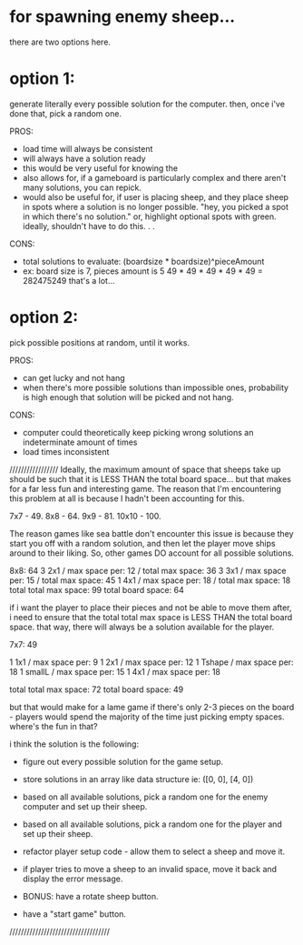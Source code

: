 # for spawning enemy sheep...

there are two options here.

# option 1:  
generate literally every possible solution for the computer.
then, once i've done that, pick a random one.

PROS:  
* load time will always be consistent
* will always have a solution ready
* this would be very useful for knowing the
* also allows for, if a gameboard is particularly complex and there aren't many solutions,
you can repick.  
* would also be useful for, if user is placing sheep, and they place sheep
in spots where a solution is no longer possible.
"hey, you picked a spot in which there's no solution."
or, highlight optional spots with green.
ideally, shouldn't have to do this. . .


CONS:
* total solutions to evaluate:   (boardsize * boardsize)^pieceAmount
* ex: board size is 7, pieces amount is 5
49 * 49 * 49 * 49 * 49
= 282475249
that's a lot...

# option 2:  
pick possible positions at random, until it works.

PROS:
* can get lucky and not hang
* when there's more possible solutions than impossible ones, probability is high enough that 
solution will be picked and not hang.

CONS:
* computer could theoretically keep picking wrong solutions an indeterminate amount of times
* load times inconsistent


/////////////////
Ideally, the maximum amount of space that sheeps take up should be such that
it is LESS THAN the total board space... but that makes for a far less fun and interesting game.  The reason that I'm encountering this
problem at all is because I hadn't been accounting for this.

7x7 - 49.
8x8 - 64.
9x9 - 81.
10x10 - 100.

The reason games like sea battle don't encounter this issue is because they
start you off with a random solution, and then let the player move ships around
to their liking.
So, other games DO account for all possible solutions.  

8x8:  64
3 2x1   /  max space per: 12   / total max space: 36
3 3x1   /  max space per: 15   / total max space: 45
1 4x1   /  max space per: 18   / total max space: 18
total total max space:  99
total board space:  64

if i want the player to place their pieces and not be able to move them after,
i need to ensure that the total total max space is LESS THAN the total board space.
that way, there will always be a solution available for the player.

7x7:  49

1 1x1     / max space per: 9
1 2x1     / max space per: 12
1 Tshape  / max space per: 18
1 smallL  / max space per: 15
1 4x1     / max space per: 18

total total max space:  72
total board space:  49

but that would make for a lame game if there's only 2-3 pieces on the board - players
would spend the majority of the time just picking empty spaces.  where's the fun
in that?

i think the solution is the following:
- figure out every possible solution for the game setup.
- store solutions in an array like data structure ie:  ([0, 0], [4, 0])
- based on all available solutions, pick a random one for the enemy computer
and set up their sheep.

- based on all available solutions, pick a random one for the player and
set up their sheep.

- refactor player setup code - allow them to select a sheep and move it.
- if player tries to move a sheep to an invalid space, move it back and display the error message.

- BONUS:  have a rotate sheep button.
- have a "start game" button.



///////////////////////////////////







